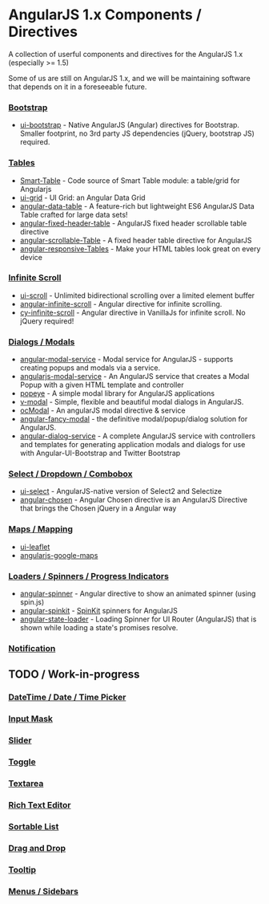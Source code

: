 # AngularJS 1.x Components / Directives

A collection of userful components and directives for the AngularJS 1.x (especially >= 1.5)

Some of us are still on AngularJS 1.x, and we will be maintaining software that depends on it in a foreseeable future. 


### [Bootstrap](#bootstrap)
  - [ui-bootstrap](https://github.com/angular-ui/bootstrap) - Native AngularJS (Angular) directives for Bootstrap. Smaller footprint, no 3rd party JS dependencies (jQuery, bootstrap JS) required. 

### [Tables](#tables)
  - [Smart-Table](https://github.com/lorenzofox3/Smart-Table) - Code source of Smart Table module: a table/grid for Angularjs 
  - [ui-grid](https://github.com/angular-ui/ui-grid) - UI Grid: an Angular Data Grid
  - [angular-data-table](https://github.com/swimlane/angular-data-table) - A feature-rich but lightweight ES6 AngularJS Data Table crafted for large data sets!
  - [angular-fixed-header-table](https://github.com/cornflourblue/angu-fixed-header-table) - AngularJS fixed header scrollable table directive
  - [angular-scrollable-Table](https://github.com/alalonde/angular-scrollable-table) - A fixed header table directive for AngularJS
  - [angular-responsive-Tables](https://github.com/awerlang/angular-responsive-tables) - Make your HTML tables look great on every device

### [Infinite Scroll](#infinite-scroll)
  - [ui-scroll](https://github.com/angular-ui/ui-scroll) - Unlimited bidirectional scrolling over a limited element buffer
  - [angular-infinite-scroll](https://github.com/sparkalow/angular-infinite-scroll) - Angular directive for infinite scrolling.
  - [cy-infinite-scroll](https://github.com/CaptainYouz/cy-infinite-scroll) - Angular directive in VanillaJs for infinite scroll. No jQuery required!

### [Dialogs / Modals](#dialogs-modals)
  - [angular-modal-service](https://github.com/dwmkerr/angular-modal-service) - Modal service for AngularJS - supports creating popups and modals via a service.
  - [angularjs-modal-service](https://github.com/Fundoo-Solutions/angularjs-modal-service) - An AngularJS service that creates a Modal Popup with a given HTML template and controller
  - [popeye](https://github.com/Pathgather/popeye) - A simple modal library for AngularJS applications
  - [v-modal](https://github.com/LukaszWatroba/v-modal) - Simple, flexible and beautiful modal dialogs in AngularJS.
  - [ocModal](https://github.com/ocombe/ocModal) - An angularJS modal directive & service
  - [angular-fancy-modal](https://github.com/vesparny/angular-fancy-modal) - the definitive modal/popup/dialog solution for AngularJS.
  - [angular-dialog-service](https://github.com/m-e-conroy/angular-dialog-service) - A complete AngularJS service with controllers and templates for generating application modals and dialogs for use with Angular-UI-Bootstrap and Twitter Bootstrap

### [Select / Dropdown / Combobox](#select-combobox)
  - [ui-select](https://github.com/angular-ui/ui-select) - AngularJS-native version of Select2 and Selectize
  - [angular-chosen](https://github.com/leocaseiro/angular-chosen) - Angular Chosen directive is an AngularJS Directive that brings the Chosen jQuery in a Angular way

### [Maps / Mapping](#maps)
  - [ui-leaflet](https://github.com/angular-ui/ui-leaflet)
  - [angularjs-google-maps](https://github.com/allenhwkim/angularjs-google-maps)

### [Loaders / Spinners / Progress Indicators](#loaders-spinners-progress-indicators)
  - [angular-spinner](https://github.com/urish/angular-spinner) - Angular directive to show an animated spinner (using spin.js)
  - [angular-spinkit](https://github.com/Urigo/angular-spinkit) - [SpinKit](http://tobiasahlin.com/spinkit/) spinners for AngularJS
  - [angular-state-loader](https://github.com/entrecode/angular-state-loader) - Loading Spinner for UI Router (AngularJS) that is shown while loading a state's promises resolve.

### [Notification](#notifications)

## TODO / Work-in-progress

### [DateTime / Date / Time Picker](#date-time-picker)
### [Input Mask](#)
### [Slider](#)
### [Toggle](#)
### [Textarea](#)
### [Rich Text Editor](#)
### [Sortable List](#)
### [Drag and Drop](#)
### [Tooltip](#tooltip)
### [Menus / Sidebars](#menus-sidebars)

### [](#)

